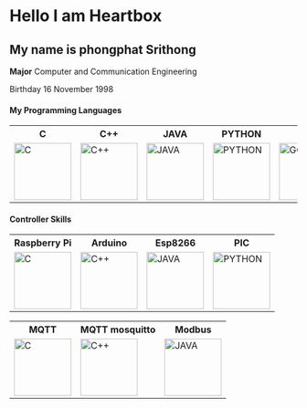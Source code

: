 # Hello I am Heartbox
## My name is phongphat Srithong

**Major** Computer and Communication Engineering

 <span>Birthday  16 November 1998

 #### My Programming Languages

<table>
    <tr>
        <th>C</th>
        <th>C++</th>
        <th>JAVA</th>
        <th>PYTHON</th>
        <th>GO</th>
    </tr>
    <tr>
        <td><img src="https://user-images.githubusercontent.com/46487715/121657157-5c8ed080-caca-11eb-96f8-d2c3860663de.png" alt="C" width="100px"/></td>
        <td><img src="https://user-images.githubusercontent.com/46487715/121656905-26e9e780-caca-11eb-9742-d6380825fca9.png" alt="C++" width="100px"/></td>
        <td><img src="https://user-images.githubusercontent.com/46487715/121657068-45e87980-caca-11eb-9261-d374b38d984a.png" alt="JAVA" width="100px"/></td>
        <td><img src="https://user-images.githubusercontent.com/46487715/121657224-6a445600-caca-11eb-9a53-5f1bba8c6182.png" alt="PYTHON" width="100px"/></td>
        <td><img src="https://user-images.githubusercontent.com/46487715/121657328-83e59d80-caca-11eb-9f50-d728d369e97b.png" alt="GO" width="100px"/></td>
    </tr>
</table>


#### Controller Skills

<table>
    <tr>
        <th>Raspberry Pi</th>
        <th>Arduino</th>
        <th>Esp8266</th>
        <th>PIC</th>
    </tr>
    <tr>
        <td><img src="https://user-images.githubusercontent.com/46487715/121659405-78937180-cacc-11eb-8ad4-ec9f03a46231.png" alt="C" width="100px"/></td>
        <td><img src="https://user-images.githubusercontent.com/46487715/121658979-0c187280-cacc-11eb-96e5-de591d06b48f.png" alt="C++" width="100px"/></td>
        <td><img src="https://user-images.githubusercontent.com/46487715/121659050-1d617f00-cacc-11eb-9bbd-9d6ebbd14f35.png" alt="JAVA" width="100px"/></td>
        <td><img src="https://user-images.githubusercontent.com/46487715/121659171-3e29d480-cacc-11eb-9956-ca1137b5aa10.png" alt="PYTHON" width="100px"/></td>
    </tr>
</table>

<table>
    <tr>
        <th>MQTT</th>
        <th>MQTT mosquitto</th>
        <th>Modbus</th>
    </tr>
    <tr>
        <td><img src="https://user-images.githubusercontent.com/46487715/121680230-7f79ae80-cae3-11eb-955e-0310a630550d.png" alt="C" width="100px"/></td>
        <td><img src="https://user-images.githubusercontent.com/46487715/121679024-19d8f280-cae2-11eb-8c8a-906745ce2433.png" alt="C++" width="100px"/></td>
        <td><img src="https://user-images.githubusercontent.com/46487715/121680958-63c2d800-cae4-11eb-9837-d793864e700b.png" alt="JAVA" width="100px"/></td>
    </tr>
</table>

